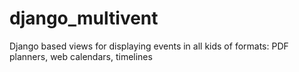 # django_multivent
Django based views for displaying events in all kids of formats: PDF planners, web calendars, timelines
